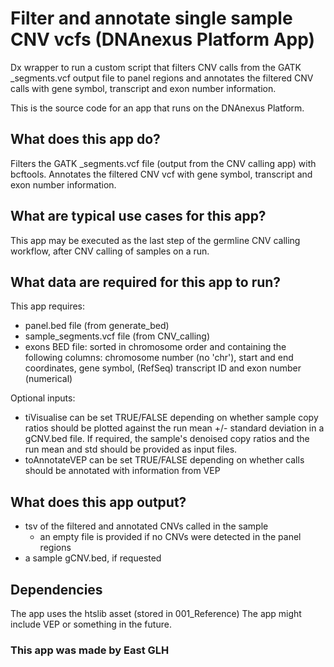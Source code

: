 # Filter and annotate single sample CNV vcfs (DNAnexus Platform App)

Dx wrapper to run a custom script that filters CNV calls from the GATK _segments.vcf output file to panel regions and annotates the filtered CNV calls with gene symbol, transcript and exon number information.

This is the source code for an app that runs on the DNAnexus Platform.

## What does this app do?
Filters the GATK _segments.vcf file (output from the CNV calling app) with bcftools.
Annotates the filtered CNV vcf with gene symbol, transcript and exon number information.

## What are typical use cases for this app?
This app may be executed as the last step of the germline CNV calling workflow, after CNV calling of samples on a run.

## What data are required for this app to run?
This app requires:
* panel.bed file (from generate_bed)
* sample_segments.vcf file (from CNV_calling)
* exons BED file: sorted in chromosome order and containing the following columns: chromosome number (no 'chr'), start and end coordinates, gene symbol, (RefSeq) transcript ID and exon number (numerical)


Optional inputs:
* tiVisualise can be set TRUE/FALSE depending on whether sample copy ratios should be plotted against the run mean +/- standard deviation in a gCNV.bed file. If required, the sample's denoised copy ratios and the run mean and std should be provided as input files.
* toAnnotateVEP can be set TRUE/FALSE depending on whether calls should be annotated with information from VEP

## What does this app output?
* tsv of the filtered and annotated CNVs called in the sample
    * an empty file is provided if no CNVs were detected in the panel regions
* a sample gCNV.bed, if requested

## Dependencies
The app uses the htslib asset (stored in 001_Reference)
The app might include VEP or something in the future.

### This app was made by East GLH
